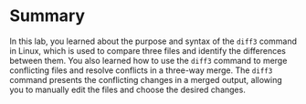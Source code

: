 # Summary

In this lab, you learned about the purpose and syntax of the `diff3` command in Linux, which is used to compare three files and identify the differences between them. You also learned how to use the `diff3` command to merge conflicting files and resolve conflicts in a three-way merge. The `diff3` command presents the conflicting changes in a merged output, allowing you to manually edit the files and choose the desired changes.
